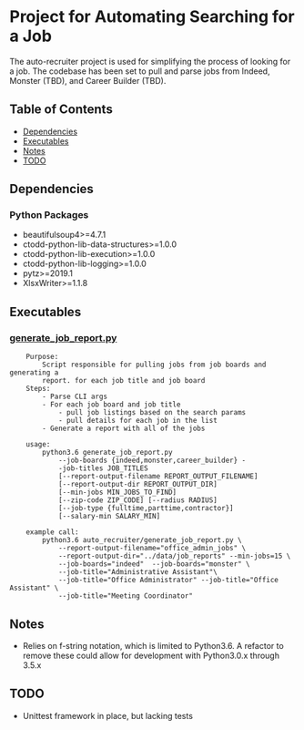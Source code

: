 # Project for Automating Searching for a Job

The auto-recruiter project is used for simplifying the process of looking for a job. The codebase has been set to pull and parse jobs from Indeed, Monster (TBD), and Career Builder (TBD).

## Table of Contents

- [Dependencies](#dependencies)
- [Executables](#executables)
- [Notes](#notes)
- [TODO](#todo)

## Dependencies

### Python Packages

 - beautifulsoup4>=4.7.1
 - ctodd-python-lib-data-structures>=1.0.0
 - ctodd-python-lib-execution>=1.0.0
 - ctodd-python-lib-logging>=1.0.0
 - pytz>=2019.1
 - XlsxWriter>=1.1.8

## Executables

### [generate_job_report.py](https://github.com/ChristopherHaydenTodd/auto-recruiter/blob/master/auto_recruiter/generate_job_report.py)

```
    Purpose:
        Script responsible for pulling jobs from job boards and generating a
        report. for each job title and job board
    Steps:
        - Parse CLI args
        - For each job board and job title
            - pull job listings based on the search params
            - pull details for each job in the list
        - Generate a report with all of the jobs

    usage:
        python3.6 generate_job_report.py
            --job-boards {indeed,monster,career_builder} -
            -job-titles JOB_TITLES
            [--report-output-filename REPORT_OUTPUT_FILENAME]
            [--report-output-dir REPORT_OUTPUT_DIR]
            [--min-jobs MIN_JOBS_TO_FIND]
            [--zip-code ZIP_CODE] [--radius RADIUS]
            [--job-type {fulltime,parttime,contractor}]
            [--salary-min SALARY_MIN]

    example call:
        python3.6 auto_recruiter/generate_job_report.py \
            --report-output-filename="office_admin_jobs" \
            --report-output-dir="../data/job_reports" --min-jobs=15 \
            --job-boards="indeed"  --job-boards="monster" \
            --job-title="Administrative Assistant"\
            --job-title="Office Administrator" --job-title="Office Assistant" \
            --job-title="Meeting Coordinator"
```

## Notes

 - Relies on f-string notation, which is limited to Python3.6.  A refactor to remove these could allow for development with Python3.0.x through 3.5.x

## TODO

 - Unittest framework in place, but lacking tests
